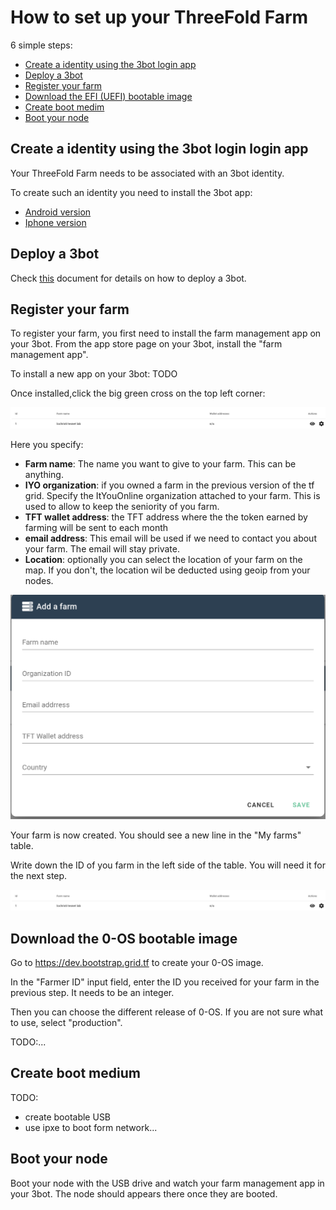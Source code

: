 

# How to set up your ThreeFold Farm

6 simple steps:

- [Create a identity using the 3bot login app](#create-a-identity-using-the-3bot-login-login-app)
- [Deploy a 3bot](#deploy-a-3bot)
- [Register your farm](#register-your-farm)
- [Download the EFI (UEFI) bootable image](#Download-the-0-OS-bootable-image)
- [Create boot medim](#create-boot-medium)
- [Boot your node](#boot-your-node)

## Create a identity using the 3bot login login app

Your ThreeFold Farm needs to be associated with an 3bot identity.

To create such an identity you need to install the 3bot app:

- [Android version](https://play.google.com/store/apps/details?id=org.jimber.threebotlogin&hl=en)
- [Iphone version](https://apps.apple.com/us/app/3bot-login/id1459845885)

## Deploy a 3bot

Check [this](../faq/threebot_server.md) document for details on how to deploy a 3bot.

## Register your farm

To register your farm, you first need to install the farm management app on your 3bot.
From the app store page on  your 3bot, install the "farm management app".

To install a new app on your 3bot: TODO

Once installed,click the big green cross on the top left corner:

![create farm button](images/new_farm.png)

Here you specify:

- **Farm name**: The name you want to give to your farm. This can be anything.
- **IYO organization**: if you owned a farm in the previous version of the tf grid. Specify the ItYouOnline organization attached to your farm. This is used to allow to keep the seniority of you farm.
- **TFT wallet address**: the TFT address where the the token earned by farming will be sent to each month
- **email address**: This email will be used if we need to contact you about your farm. The email will stay private.
- **Location**: optionally you can select the location of your farm on the map. If you don't, the location wil be deducted using geoip from your nodes.

![farm creation form](images/create_form.png)

Your farm is now created. You should see a new line in the "My farms" table.

Write down the ID of you farm in the left side of the table. You will need it for the next step.

![new farm](images/new_farm.png)

## Download the 0-OS bootable image

Go to https://dev.bootstrap.grid.tf to create your 0-OS image.

In the "Farmer ID" input field, enter the ID you received for your farm in the previous step. It needs to be an integer.

Then you can choose the different release of 0-OS. If you are not sure what to use, select "production".

TODO:...

## Create boot medium

TODO:

- create bootable USB
- use ipxe to boot form network...

## Boot your node

Boot your node with the USB drive and watch your farm management app in your 3bot. The node should appears there once they are booted.
